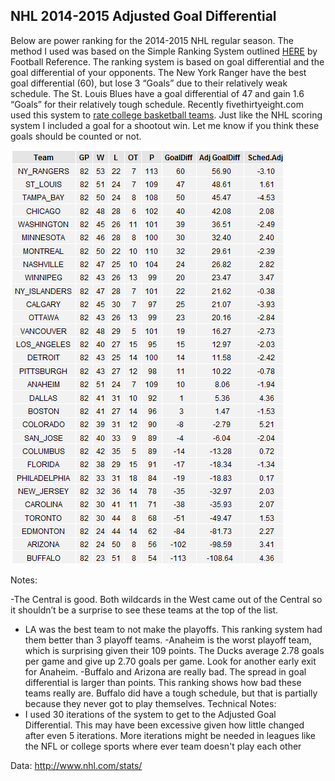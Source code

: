 ## NHL 2014-2015 Adjusted Goal Differential

Below are power ranking for the 2014-2015 NHL regular season.  The method I used was based on the Simple Ranking System outlined [HERE](http://www.pro-football-reference.com/blog/?p=37) by Football Reference.  The ranking system is based on goal differential and the goal differential of your opponents.  The New York Ranger have the best goal differential (60), but lose 3 “Goals” due to their relatively weak schedule.  The St. Louis Blues have a goal differential of 47 and gain 1.6 “Goals” for their relatively tough schedule.  Recently fivethirtyeight.com used this system to [rate college basketball teams](http://fivethirtyeight.com/features/this-years-kentucky-team-is-more-dominant-than-indianas-undefeated-1976-squad/).  Just like the NHL scoring system I included a goal for a shootout win. Let me know if you think these goals should be counted or not.

![alt tag](https://github.com/frutoper/NHLAdjustedGoalDiff/blob/master/Output/EndOfSeasonTable.png)

Notes:

-The Central is good.  Both wildcards in the West came out of the Central so it shouldn’t be a surprise to see these teams at the top of the list. 
- LA was the best team to not make the playoffs.  This ranking system had them better than 3 playoff teams.
-Anaheim is the worst playoff team, which is surprising given their 109 points.  The Ducks average 2.78 goals per game and give up 2.70 goals per game.  Look for another early exit for Anaheim.
-Buffalo and Arizona are really bad.  The spread in goal differential is larger than points. This ranking shows how bad these teams really are.  Buffalo did have a tough schedule, but that is partially because they never got to play themselves. 
Technical Notes:
- I used 30 iterations of the system to get to the Adjusted Goal Differential.  This may have been excessive given how little changed after even 5 iterations.  More iterations might be needed in leagues like the NFL or college sports where ever team doesn't play each other

Data: http://www.nhl.com/stats/

